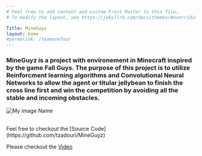 ```yaml
---
# Feel free to add content and custom Front Matter to this file.
# To modify the layout, see https://jekyllrb.com/docs/themes/#overriding-theme-defaults

Title: MineGuyz
layout: home
#permalink: /teamonefour
---
```


### MineGuyz is a project with environement in Minecraft inspired by the game Fall Guys. The purpose of this project is to utilize Reinforcment learning algorithms and Convolutional Neural Networks to allow the agent or titular jellybean to finish the cross line first and win the competition by avoiding all the stable and incoming obstacles.  

![My image Name](/assets/images/myimage.jpg)



<br />
Feel free to checkout the [Source Code](https://github.com/tzadouri/MineGuyz)

Please checkout the [Video](https://www.youtube.com/watch?v=SaT4Ns7_akk&feature=youtu.be)